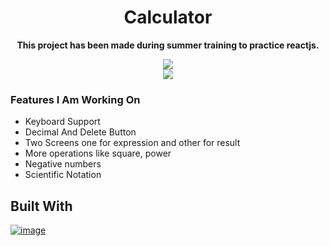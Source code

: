 <div align=center>
<h1 align=center>Calculator</h1>
<p><b>This project has been made during summer training to practice reactjs.</b></p>
<a href=https://react-calculator-r.netlify.app><img src=https://img.shields.io/badge/%F0%9F%91%89-LIVE-success></a>
</div>

<div align=center><img src=https://user-images.githubusercontent.com/72032743/185107753-d8a9dd7a-0b70-4ca2-b6f4-67011b25e693.png></div>

### Features I Am Working On
- Keyboard Support
- Decimal And Delete Button
- Two Screens one for expression and other for result
- More operations like square, power
- Negative numbers
- Scientific Notation

## Built With
[![image](https://img.shields.io/badge/React-20232A?style=for-the-badge&logo=react&logoColor=61DAFB)](https://reactjs.org)
